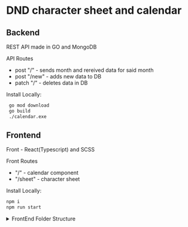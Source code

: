 # DND character sheet and calendar

## Backend

REST API made in GO and MongoDB

API Routes
- post "/" - sends month and rereived data for said month 
- post "/new" - adds new data to DB
- patch "/" - deletes data in DB

Install Locally: 

```sh
 go mod download
 go build
 ./calendar.exe
```

## Frontend

Front - React(Typescript) and SCSS

Front Routes
- "/" - calendar component
- "/sheet" - character sheet

Install Locally:

```sh
npm i
npm run start
```

<details><summary>FrontEnd Folder Structure</summary>
<p>CLI command: tree /F</p>
<p>
.
│   f.txt
│   package-lock.json
│   package.json
│   tsconfig.json
│   
├───public
│       favicon.svg
│       index.html
│       logo192.png
│       logo512.png
│       manifest.json
│       robots.txt
│       
└───src
    │   App.tsx
    │   index.tsx
    │   react-app-env.d.ts
    │   serviceWorker.ts
    │   
    ├───assets
    │       GitHub-Mark-64px.png
    │       index.css
    │       Roboto-Light.ttf
    │       
    ├───Calendar
    │   │   Calendar.scss
    │   │   Calendar.tsx
    │   │   index.ts
    │   │   
    │   ├───Footer
    │   │       index.tsx
    │   │       
    │   ├───Month
    │   │   │   index.tsx
    │   │   │   
    │   │   └───Days
    │   │           index.tsx
    │   │           
    │   └───Players
    │           index.tsx
    │           
    ├───CharacterSheet
    │   │   CharacterSheet.scss
    │   │   CharacterSheet.tsx
    │   │   index.ts
    │   │   
    │   ├───Attacks
    │   │   │   Attacks.tsx
    │   │   │   
    │   │   └───AddAttack
    │   │           AddAttack.tsx
    │   │           
    │   ├───Equipment
    │   │   │   Equipment.tsx
    │   │   │   
    │   │   └───AddEquipment
    │   │           AddEquipment.tsx
    │   │           
    │   ├───QuickAccess
    │   │       QuickAccess.tsx
    │   │       
    │   ├───SavingThrows
    │   │       SavingThrows.tsx
    │   │       
    │   ├───Skills
    │   │       Skills.tsx
    │   │       
    │   ├───Stats
    │   │       Stats.tsx
    │   │       
    │   └───Story
    │           Story.tsx
    │           
    ├───components
    │       InputField.tsx
    │       NumberSelect.tsx
    │       StatButtons.tsx
    │       TextAreaField.tsx
    │       
    ├───context
    │   └───Character
    │           index.tsx
    │           reducer.ts
    │           
    ├───hooks
    │   ├───UseCalendar
    │   │       index.tsx
    │   │       
    │   └───UseExpandableList
    │           index.tsx
    │           
    ├───Services
    │   ├───CalendarFetch
    │   │       index.ts
    │   │       
    │   └───History
    │           index.ts
    │           
    ├───tests
    │       App.test.tsx
    │       setupTests.ts
    │       
    └───ts
            interfaces.ts
            
</P>
</details>
